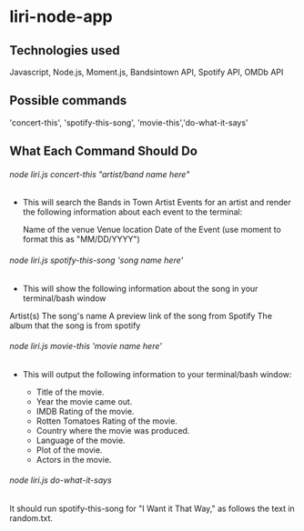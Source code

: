 # liri-node-app

<h2>Technologies used</h2>

  Javascript, Node.js, Moment.js, Bandsintown API, Spotify API, OMDb API
  
<h2>Possible commands</h2>

  'concert-this', 'spotify-this-song', 'movie-this','do-what-it-says'

<h2>What Each Command Should Do</h2>

<h6>node liri.js concert-this "artist/band name here" </h6>
  
- This will search the Bands in Town Artist Events for an artist and render the following information about each event to the terminal:

  Name of the venue
  Venue location
  Date of the Event (use moment to format this as "MM/DD/YYYY")

    

<h6>node liri.js spotify-this-song 'song name here'</h6>
  
- This will show the following information about the song in your terminal/bash window
  
Artist(s)
The song's name
A preview link of the song from Spotify
The album that the song is from
spotify
<h6>node liri.js movie-this 'movie name here'</h6>
  
- This will output the following information to your terminal/bash window:
 
  * Title of the movie.
  * Year the movie came out.
  * IMDB Rating of the movie.
  * Rotten Tomatoes Rating of the movie.
  * Country where the movie was produced.
  * Language of the movie.
  * Plot of the movie.
  * Actors in the movie.
 
 <h6>node liri.js do-what-it-says</h6>
 
  It should run spotify-this-song for "I Want it That Way," as follows the text in random.txt.

  
